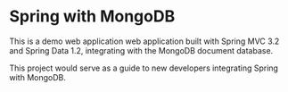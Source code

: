 Spring with MongoDB
======================

This is a demo web application web application built with Spring MVC 3.2 and Spring Data 1.2, integrating with the MongoDB document database.

This project would serve as a guide to new developers integrating Spring with MongoDB.